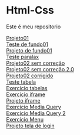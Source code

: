 # Html-Css
 Este é meu repositorio

<a href="https://herichguedes.github.io/Html-Css/Projetos%20html%20e%20css%20modulo2/d10corrigido/index.html" target="_blank"> Projeto01 </a>
<br>
<a href="https://herichguedes.github.io/Html-Css/Projetos%20html%20e%20css%20modulo3/exercicio022/fundo007.html" target="_blank"> Teste de fundo01</a>
<br>
<a href="https://herichguedes.github.io/Html-Css/Projetos%20html%20e%20css%20modulo3/d011/index.html" target="_blank"> Projeto de fundo01</a>
<br>
<a href="https://herichguedes.github.io/Html-Css/Projetos%20html%20e%20css%20modulo3/teste-paralax/index.html" target="_blank"> Teste paralax</a>
<br>
<a href="https://herichguedes.github.io/Html-Css/Projetos%20html%20e%20css%20modulo3/d012/index.html" target="_blank"> Projeto02 sem correção </a>
<br>
<a href="https://herichguedes.github.io/Html-Css/Projetos%20html%20e%20css%20modulo3/d012-video/index.html" target="_blank"> Projeto02 sem correção 2.0 </a>
<br>
<a href="https://herichguedes.github.io/Html-Css/Projetos%20html%20e%20css%20modulo3/d012corrigido/index.html" target="_blank"> Projeto02 corrigido</a>
<br>
<a href="https://herichguedes.github.io/Html-Css/Projetos%20html%20e%20css%20modulo3/exercicio023/tabela002.html" target="_blank"> Teste tabela </a>
<br>
<a href="https://herichguedes.github.io/Html-Css/Projetos%20html%20e%20css%20modulo3/d013/index.html" target="_blank"> Exercicio tabelas </a>
<br>
<a href="https://herichguedes.github.io/Html-Css/Projetos%20html%20e%20css%20modulo4/ex024/iframe003.html" target="_blank"> Exercicio iframe</a>
<br>
<a href="https://herichguedes.github.io/Html-Css/Projetos%20html%20e%20css%20modulo4/diframe/index.html" target="_blank">Projeto iframe</a>
<br>
<a href="https://herichguedes.github.io/Html-Css/Projetos%20html%20e%20css%20modulo4/ex026/mq002/index.html" target="_blank">Exercicio Media Query</a>
<br>
<a href="https://herichguedes.github.io/Html-Css/Projetos%20html%20e%20css%20modulo4/ex026/mq004/index.html" target="_blank">Exercicio Media Query 2</a>
<br>
<a href="https://herichguedes.github.io/Html-Css/Projetos%20html%20e%20css%20modulo4/ex026/mq005/index.html" target="_blank">Exercicio Menu</a>
<br>
<a href="https://herichguedes.github.io/Html-Css/Projetos%20html%20e%20css%20modulo4/pjlogin/index.html" target="_blank">Projeto tela de login</a>
